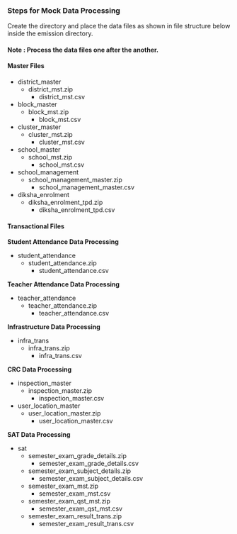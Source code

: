 ### Steps for Mock Data Processing
Create the directory and place the data files as shown in file structure below inside the emission directory.
####  Note : Process the data files one after the another.
#### Master Files
- district_master
    - district_mst.zip
        - district_mst.csv
 - block_master
    - block_mst.zip
        - block_mst.csv
- cluster_master
    - cluster_mst.zip
        - cluster_mst.csv
- school_master
    - school_mst.zip
        - school_mst.csv
- school_management
    - school_management_master.zip
        - school_management_master.csv
- diksha_enrolment
    - diksha_enrolment_tpd.zip
        - diksha_enrolment_tpd.csv

#### Transactional Files

**Student Attendance Data Processing**
- student_attendance
    - student_attendance.zip
        - student_attendance.csv

**Teacher Attendance Data Processing**
- teacher_attendance
    - teacher_attendance.zip
        - teacher_attendance.csv

**Infrastructure Data Processing**
- infra_trans
    - infra_trans.zip
        - infra_trans.csv

**CRC Data Processing**
- inspection_master
    - inspection_master.zip
        - inspection_master.csv
- user_location_master
    - user_location_master.zip
        - user_location_master.csv

**SAT Data Processing**
- sat
    - semester_exam_grade_details.zip
        - semester_exam_grade_details.csv
    - semester_exam_subject_details.zip
        - semester_exam_subject_details.csv
    - semester_exam_mst.zip
        - semester_exam_mst.csv
    - semester_exam_qst_mst.zip
        - semester_exam_qst_mst.csv
    - semester_exam_result_trans.zip
        - semester_exam_result_trans.csv
